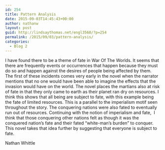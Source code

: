 ```yaml
---
id: 254
title: Pattern Analysis
date: 2015-09-03T14:45:43+00:00
author: nathanw
layout: post
guid: http://lindsaythomas.net/engl3560/?p=254
permalink: /2015/09/03/pattern-analysis/
categories:
  - Blog 2
---
```

I have found there to be a theme of fate in War Of The Worlds. It seems that there are frequently events or occurrences that happen because they must do so and happen against the desires of people being affected by them. The first of these incidents comes very early in the novel when the narrator mentions that no one would have been able to imagine the effects that the invasion would have on the world. The novel places the martians also at risk of fate in that they only came to earth as their planet ran dry on resources. I think this shows that all being are subject to fate, with this example being the fate of limited resources. This is a parallel to the imperialism motif seen throughout the story. The conquering nations were also fated to eventually run out of resources. Continuing with the notion of imperialism and fate,  I think that those conquering other nations felt as though it was the conquered nation&#8217;s fate and their fated &#8220;white-man&#8217;s burden&#8221; to conquer. This novel takes that idea further by suggesting that everyone is subject to fate.

Nathan Whittle

&nbsp;